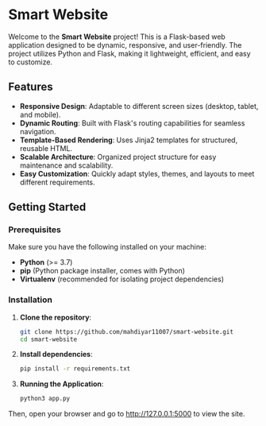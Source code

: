 # Smart Website

Welcome to the **Smart Website** project! This is a Flask-based web application designed to be dynamic, responsive, and user-friendly. The project utilizes Python and Flask, making it lightweight, efficient, and easy to customize.

## Features

- **Responsive Design**: Adaptable to different screen sizes (desktop, tablet, and mobile).
- **Dynamic Routing**: Built with Flask's routing capabilities for seamless navigation.
- **Template-Based Rendering**: Uses Jinja2 templates for structured, reusable HTML.
- **Scalable Architecture**: Organized project structure for easy maintenance and scalability.
- **Easy Customization**: Quickly adapt styles, themes, and layouts to meet different requirements.

## Getting Started

### Prerequisites

Make sure you have the following installed on your machine:

- **Python** (>= 3.7)
- **pip** (Python package installer, comes with Python)
- **Virtualenv** (recommended for isolating project dependencies)

### Installation

1. **Clone the repository**:
   ```bash
   git clone https://github.com/mahdiyar11007/smart-website.git
   cd smart-website
   ``` 

2. **Install dependencies**:
    ```bash
    pip install -r requirements.txt
    ```
3. **Running the Application**:
    ```bash
    python3 app.py
    ```
Then, open your browser and go to http://127.0.0.1:5000 to view the site.